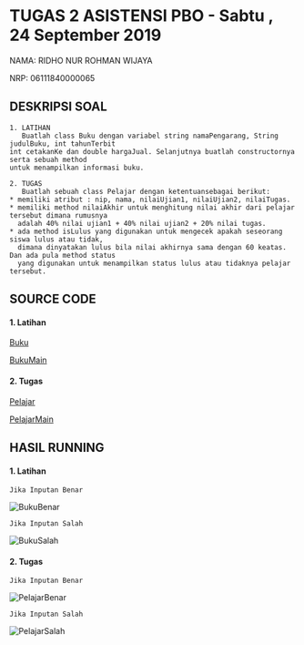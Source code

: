 # TUGAS 2 ASISTENSI PBO - Sabtu , 24 September 2019
NAMA:   RIDHO NUR ROHMAN WIJAYA

NRP:    06111840000065

## DESKRIPSI SOAL
~~~~
1. LATIHAN
   Buatlah class Buku dengan variabel string namaPengarang, String judulBuku, int tahunTerbit
int cetakanKe dan double hargaJual. Selanjutnya buatlah constructornya serta sebuah method
untuk menampilkan informasi buku.
~~~~
~~~~
2. TUGAS
   Buatlah sebuah class Pelajar dengan ketentuansebagai berikut:
* memiliki atribut : nip, nama, nilaiUjian1, nilaiUjian2, nilaiTugas.
* memiliki method nilaiAkhir untuk menghitung nilai akhir dari pelajar tersebut dimana rumusnya
  adalah 40% nilai ujian1 + 40% nilai ujian2 + 20% nilai tugas.
* ada method isLulus yang digunakan untuk mengecek apakah seseorang siswa lulus atau tidak,
  dimana dinyatakan lulus bila nilai akhirnya sama dengan 60 keatas. Dan ada pula method status
  yang digunakan untuk menampilkan status lulus atau tidaknya pelajar tersebut.
~~~~
## SOURCE CODE
#### 1. Latihan
[Buku](https://github.com/RinRoya/AsistensiTugas2/blob/master/AsistensiTugas2/Buku.java)

[BukuMain](https://github.com/RinRoya/AsistensiTugas2/blob/master/AsistensiTugas2/BukuMain.java)
#### 2. Tugas
[Pelajar](https://github.com/RinRoya/AsistensiTugas2/blob/master/AsistensiTugas2/Pelajar.java)

[PelajarMain](https://github.com/RinRoya/AsistensiTugas2/blob/master/AsistensiTugas2/PelajarMain.java)
## HASIL RUNNING
#### 1. Latihan
~~~~
Jika Inputan Benar
~~~~
![BukuBenar](https://user-images.githubusercontent.com/49511033/65705244-418beb00-e0b2-11e9-84b5-5c2a046503fc.PNG)
~~~~
Jika Inputan Salah
~~~~
![BukuSalah](https://user-images.githubusercontent.com/49511033/65705249-4486db80-e0b2-11e9-9d98-cc8974413025.PNG)
#### 2. Tugas
~~~~
Jika Inputan Benar
~~~~
![PelajarBenar](https://user-images.githubusercontent.com/49511033/65705233-3afd7380-e0b2-11e9-9090-1a1f1e89e1d3.PNG)
~~~~
Jika Inputan Salah
~~~~
![PelajarSalah](https://user-images.githubusercontent.com/49511033/65705234-3c2ea080-e0b2-11e9-8681-5230b407af49.PNG)

